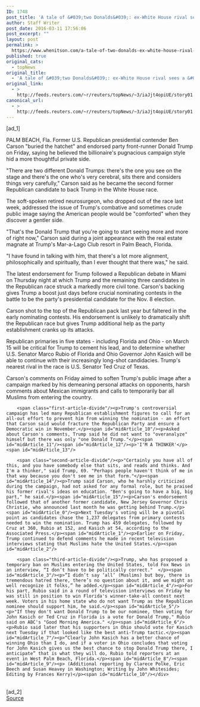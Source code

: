 ```yaml
---
ID: 1748
post_title: 'A tale of &#039;two Donalds&#039;: ex-White House rival sees a &#039;cerebral&#039; Trump'
author: Staff Writer
post_date: 2016-03-11 17:56:06
post_excerpt: ""
layout: post
permalink: >
  https://www.whenitson.com/a-tale-of-two-donalds-ex-white-house-rival-sees-a-cerebral-trump/
published: true
original_cats:
  - topNews
original_title:
  - 'A tale of &#039;two Donalds&#039;: ex-White House rival sees a &#039;cerebral&#039; Trump'
original_link:
  - >
    http://feeds.reuters.com/~r/reuters/topNews/~3/iaJjt4opiUE/story01.htm
canonical_url:
  - >
    http://feeds.reuters.com/~r/reuters/topNews/~3/iaJjt4opiUE/story01.htm
---
```

 [ad_1]
<br><div id="articleText">
<span id="midArticle_start"/>

<span id="midArticle_0"/><span class="focusParagraph" readability="6"><p><span class="articleLocation">PALM BEACH, Fla.</span> Former U.S. Republican presidential contender Ben Carson "buried the hatchet" and endorsed party front-runner Donald Trump on Friday, saying he believed the billionaire's pugnacious campaign style hid a more thoughtful private side.</p></span><span id="midArticle_1"/><p>"There are two different Donald Trumps: there's the one you see on the stage and there's the one who's very cerebral, sits there and considers things very carefully," Carson said as he became the second former Republican candidate to back Trump in the White House race.</p><span id="midArticle_2"/><p>The soft-spoken retired neurosurgeon, who dropped out of the race last week, addressed the issue of Trump's combative and sometimes crude public image saying the American people would be "comforted" when they discover a gentler side.</p><span id="midArticle_3"/><p>"That's the Donald Trump that you're going to start seeing more and more of right now," Carson said during a joint appearance with the real estate magnate at Trump's Mar-a-Lago Club resort in Palm Beach, Florida.</p><span id="midArticle_4"/><p>"I have found in talking with him, that there's a lot more alignment, philosophically and spiritually, than I ever thought that there was," he said.</p><span id="midArticle_5"/><p>The latest endorsement for Trump followed a Republican debate in Miami on Thursday night at which Trump and the remaining three candidates in the Republican race struck a markedly more civil tone. Carson's backing gives Trump a boost just days before crucial nominating contests in the battle to be the party's presidential candidate for the Nov. 8 election.</p><span id="midArticle_6"/><p>Carson shot to the top of the Republican pack last year but faltered in the early nominating contests. His endorsement is unlikely to dramatically shift the Republican race but gives Trump additional help as the party establishment cranks up its attacks.</p><span id="midArticle_7"/><p>Republican primaries in five states - including Florida and Ohio - on March 15 will be critical for Trump to cement his lead, and to determine whether U.S. Senator Marco Rubio of Florida and Ohio Governor John Kasich will be able to continue with their increasingly long-shot candidacies. Trump's nearest rival in the race is U.S. Senator Ted Cruz of Texas.</p><span id="midArticle_8"/><p>Carson's comments on Friday aimed to soften Trump's public image after a campaign marked by his demeaning personal attacks on opponents, harsh comments about Mexican immigrants and calls to temporarily bar all Muslims from entering the country.</p><span id="midArticle_9"/>
        
        <span class="first-article-divide"/><p>Trump's controversial campaign has led many Republican establishment figures to call for an all-out effort to prevent him from winning the nomination - an effort that Carson said would fracture the Republican Party and ensure a Democratic win in November.</p><span id="midArticle_10"/><p>Asked about Carson's comments, Trump said he did not want to "overanalyze" himself but there was only "one Donald Trump."</p><span id="midArticle_11"/><span id="midArticle_12"/><p>'I'M A THINKER'</p><span id="midArticle_13"/>
        
        <span class="second-article-divide"/><p>"Certainly you have all of this, and you have somebody else that sits, and reads and thinks. And I'm a thinker," said Trump, 69. "Perhaps people haven't think of me in that way because you don't see me in that form."</p><span id="midArticle_14"/><p>Trump said Carson, who he harshly criticized during the campaign, had not asked for any formal role, but he praised his former rival's ideas on education. "Ben's going to have a big, big part," he said.</p><span id="midArticle_15"/><p>Carson's endorsement followed that of another former candidate, New Jersey Governor Chris Christie, who announced last month he was getting behind Trump.</p><span id="midArticle_0"/><p>Next Tuesday's voting will be a pivotal point as candidates chase the 1,237 delegates from primary contests needed to win the nomination. Trump has 459 delegates, followed by Cruz at 360, Rubio at 152, and Kasich at 54, according to the Associated Press.</p><span id="midArticle_1"/><p>Earlier on Friday, Trump continued to defend comments he made in recent television interviews stating that Muslims hate the United States.</p><span id="midArticle_2"/>
        
        <span class="third-article-divide"/><p>Trump, who has proposed a temporary ban on Muslims entering the United States, told Fox News in an interview, “I don’t have to be politically correct."  </p><span id="midArticle_3"/><p>“I didn’t say ‘all’ (Muslims) but boy, there is tremendous hatred there, there’s no question about it, and we might as well recognize it folks,” he added.</p><span id="midArticle_4"/><p>For his part, Rubio said in a round of television interviews on Friday he was still in position to win Florida's winner-take-all contest next week. Voters in his home state who do not want Trump as the Republican nominee should support him, he said.</p><span id="midArticle_5"/><p>"If they don't want Donald Trump to be our nominee, then voting for John Kasich or Ted Cruz in Florida is a vote for Donald Trump," Rubio said on ABC's "Good Morning America." </p><span id="midArticle_6"/><p>Rubio said later that his supporters in Ohio should vote for Kasich next Tuesday if that looked like the best anti-Trump tactic.</p><span id="midArticle_7"/><p>“Clearly John Kasich has a better chance of winning Ohio than I do, and if a voter in Ohio concludes that voting for John Kasich gives us the best chance to stop Donald Trump there, I anticipate” that is what they will do, Rubio told reporters at an event in West Palm Beach, Florida.</p><span id="midArticle_8"/><span id="midArticle_9"/><p> (Additional reporting by Clarece Polke, Eric Beech and Susan Heavey in Washington; Writing by John Whitesides; Editing by Frances Kerry)</p><span id="midArticle_10"/></div>
<br>[ad_2]
<br><a href="http://feeds.reuters.com/~r/reuters/topNews/~3/iaJjt4opiUE/story01.htm">Source </a>